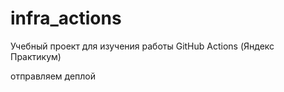 # infra_actions
Учебный проект для изучения работы GitHub Actions (Яндекс Практикум)

отправляем 
деплой
